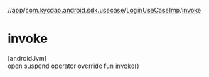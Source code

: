 //[app](../../../index.md)/[com.kycdao.android.sdk.usecase](../index.md)/[LoginUseCaseImp](index.md)/[invoke](invoke.md)

# invoke

[androidJvm]\
open suspend operator override fun [invoke](invoke.md)()
